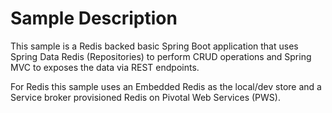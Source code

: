 # Sample Description

This sample is a Redis backed basic Spring Boot application that uses Spring Data Redis (Repositories) to perform CRUD operations and Spring MVC to exposes the data via REST endpoints.

For Redis this sample uses an Embedded Redis as the local/dev store and a Service broker provisioned Redis on Pivotal Web Services (PWS).

